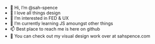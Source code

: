 - 👋 Hi, I’m @sah-spence
- 🧡 I love all things design
- 👀 I’m interested in FED & UX
- 🌱 I’m currently learning JS amoungst other things
- 📫 Best place to reach me is here on github
- 🎨 You can check out my visual design work over at sahspence.com

<!---
sah-spence/sah-spence is a ✨ special ✨ repository because its `README.md` (this file) appears on your GitHub profile.
You can click the Preview link to take a look at your changes.
--->
